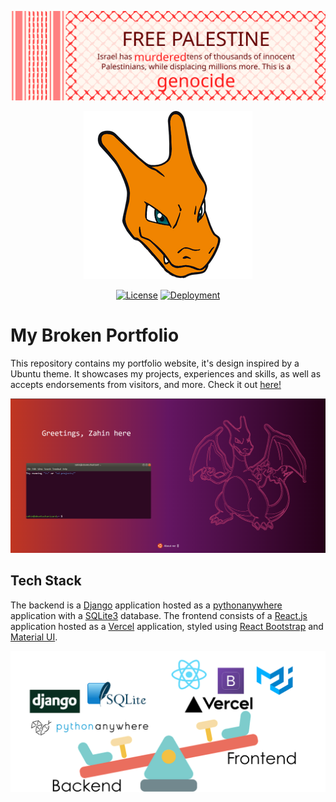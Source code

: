 [![Free Palestine](https://github.com/alvii147/hinds-banner/blob/main/github/free-palestine-crimson.svg)](https://www.pcrf.net/)

<p align="center">
    <img src="frontend/src/images/charizardlogo.png" />
</p>

<div align="center">

[![License](https://img.shields.io/badge/License-BSD_3--Clause-blue.svg)](https://opensource.org/licenses/BSD-3-Clause) [![Deployment](https://img.shields.io/badge/Vercel-deployed-000000?logo=Vercel)](https://zahin-zaman.vercel.app/)

</div>

# My Broken Portfolio

This repository contains my portfolio website, it's design inspired by a Ubuntu theme. It showcases my projects, experiences and skills, as well as accepts endorsements from visitors, and more. Check it out [here!](https://zahin-zaman.vercel.app/)

![screenshot](frontend/src/images/screenshot.png)

## Tech Stack

The backend is a [Django](https://www.djangoproject.com/) application hosted as a [pythonanywhere](https://www.pythonanywhere.com/) application with a [SQLite3](https://www.sqlite.org/index.html) database. The frontend consists of a [React.js](https://reactjs.org/) application hosted as a [Vercel](https://vercel.com/) application, styled using [React Bootstrap](https://react-bootstrap.github.io/) and [Material UI](https://material-ui.com/).

![techstack](frontend/src/images/techstack.png)
